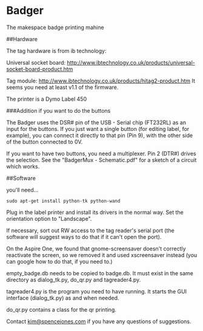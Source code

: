 Badger
======


The makespace badge printing mahine


##Hardware

The tag hardware is from ib technology:

Universal socket board: http://www.ibtechnology.co.uk/products/universal-socket-board-product.htm

Tag module: http://www.ibtechnology.co.uk/products/hitag2-product.htm  It seems you need at least v1.1 of the firmware.

The printer is a Dymo Label 450

###Addition if you want to do the buttons

The Badger uses the DSR# pin of the USB - Serial chip (FT232RL) as an input for the buttons. If you just want a single button (for editing label, for example), you can connect it directly to that pin (Pin 9), with the other side of the button connected to 0V.

If you want to have two buttons, you need a multiplexer. Pin 2 (DTR#) drives the selection. See the "BadgerMux - Schematic.pdf" for a sketch of a circuit which works.

##Software

you'll need...

    sudo apt-get install python-tk python-wand

Plug in the label printer and install its drivers in the normal way. Set the orientation option to "Landscape".


If necessary, sort out RW access to the tag reader's serial port (the software will suggest ways to do that if it can't open the port).

On the Aspire One, we found that gnome-screensaver doesn't correctly reactivate the screen, so we removed it and used xscreensaver instead (you can google how to do that, if you need to.)

empty_badge.db needs to be copied to badge.db. It must exist in the same directory as dialog_tk.py, do_qr.py and tagreader4.py.

tagreader4.py is the program you need to have running. It starts the GUI interface (dialog_tk.py) as and when needed.

do_qr.py contains a class for the qr printing. 


Contact kim@spencejones.com if you have any questions of suggestions.
